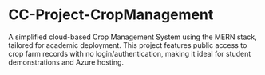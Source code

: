 # CC-Project-CropManagement
A simplified cloud-based Crop Management System using the MERN stack, tailored for academic deployment. This project features public access to crop farm records with no login/authentication, making it ideal for student demonstrations and Azure hosting.
